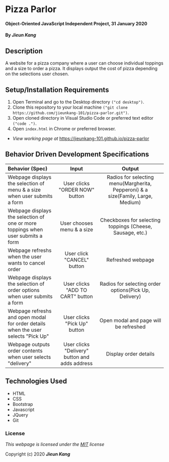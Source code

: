 # Pizza Parlor 

#### Object-Oriented JavaScript Independent Project, 31 January 2020
 
#### By **_Jieun Kang_**

## Description
A website for a pizza company where a user can choose individual toppings and a size to order a pizza. It displays output the cost of pizza depending on the selections user chosen.

## Setup/Installation Requirements

1. Open Terminal and go to the Desktop directory `("cd desktop")`.
2. Clone this repository to your local machine `("git clone https://github.com/jieunkang-101/pizza-parlor.git")`.
3. Open cloned directory in Visual Studio Code or preferred text editor `("code .")`.
4. Open `index.html` in Chrome or preferred browser.
* _View working page at_ https://jieunkang-101.github.io/pizza-parlor

## Behavior Driven Development Specifications

| Behavior (Spec)                 | Input     | Output |
| :------------------------------ | :-------: | :----: |
| Webpage displays the selection of menu & a size when user submits a form | User clicks <br /> "ORDER NOW" button | Radios for selecting menu(Margherita, Pepperoni) & a size(Family, Large, Medium) |
| Webpage displays the selection of one or more toppings when user submits a form | User chooses<br /> menu & a size | Checkboxes for selecting toppings (Cheese, Sausage, etc.) |
| Webpage refreshs when the user wants to cancel order | User click "CANCEL" button | Refreshed webpage |
| Webpage displays the selection of order options when user submits a form | User clicks <br />"ADD TO CART" button | Radios for selecting order options(Pick Up, Delivery) |
| Webpage refreshs and open modal for order details when the user selects "Pick Up" | User clicks "Pick Up" button | Open modal and page will be refreshed |
| Webpage outputs order contents when user selects "delivery" | User clicks "Delivery" button and adds address | Display order details |


## Technologies Used

* HTML
* CSS
* Bootstrap
* Javascript
* JQuery
* Git

### License

*This webpage is licensed under the [MIT](https://en.wikipedia.org/wiki/MIT_License) license*

Copyright (c) 2020 **_Jieun Kang_**
